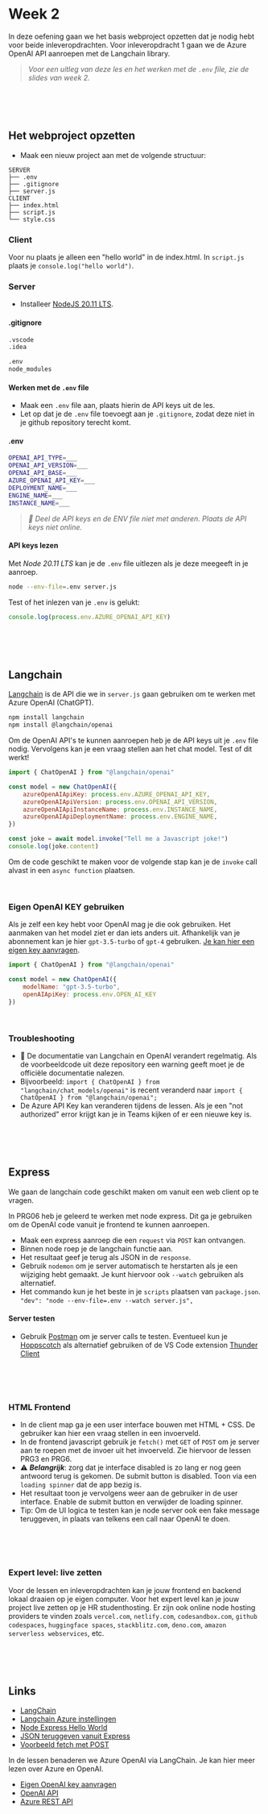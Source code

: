 # Week 2

In deze oefening gaan we het basis webproject opzetten dat je nodig hebt voor beide inleveropdrachten. Voor inleveropdracht 1 gaan we de Azure OpenAI API aanroepen met de Langchain library. 

> *Voor een uitleg van deze les en het werken met de `.env` file, zie de slides van week 2.*

<br><br><br>

## Het webproject opzetten

- Maak een nieuw project aan met de volgende structuur:

```
SERVER
├── .env
├── .gitignore
├── server.js
CLIENT
├── index.html
├── script.js
└── style.css
```

### Client

Voor nu plaats je alleen een "hello world" in de index.html. In `script.js` plaats je `console.log("hello world")`.

### Server

- Installeer [NodeJS 20.11 LTS](https://nodejs.org/en). 

#### .gitignore
```sh
.vscode
.idea

.env
node_modules
```

#### Werken met de `.env` file

- Maak een `.env` file aan, plaats hierin de API keys uit de les.
- Let op dat je de `.env` file toevoegt aan je `.gitignore`, zodat deze niet in je github repository terecht komt.

#### .env

```sh
OPENAI_API_TYPE=___
OPENAI_API_VERSION=___
OPENAI_API_BASE=___
AZURE_OPENAI_API_KEY=___
DEPLOYMENT_NAME=___
ENGINE_NAME=___
INSTANCE_NAME=___
```

> *🚨 Deel de API keys en de ENV file niet met anderen. Plaats de API keys niet online.*



#### API keys lezen

Met *Node 20.11 LTS* kan je de `.env` file uitlezen als je deze meegeeft in je aanroep.

```sh
node --env-file=.env server.js
```
Test of het inlezen van je `.env` is gelukt:
```js
console.log(process.env.AZURE_OPENAI_API_KEY)
```


<br><br><br>

## Langchain

[Langchain](https://js.langchain.com/docs/get_started/introduction) is de API die we in `server.js` gaan gebruiken om te werken met Azure OpenAI (ChatGPT). 

```sh
npm install langchain
npm install @langchain/openai
```
Om de OpenAI API's te kunnen aanroepen heb je de API keys uit je `.env` file nodig. Vervolgens kan je een vraag stellen aan het chat model. Test of dit werkt! 
```js
import { ChatOpenAI } from "@langchain/openai"

const model = new ChatOpenAI({
    azureOpenAIApiKey: process.env.AZURE_OPENAI_API_KEY, 
    azureOpenAIApiVersion: process.env.OPENAI_API_VERSION, 
    azureOpenAIApiInstanceName: process.env.INSTANCE_NAME, 
    azureOpenAIApiDeploymentName: process.env.ENGINE_NAME, 
})

const joke = await model.invoke("Tell me a Javascript joke!")
console.log(joke.content)
```

Om de code geschikt te maken voor de volgende stap kan je de `invoke` call alvast in een `async function` plaatsen.

<br>

### Eigen OpenAI KEY gebruiken

Als je zelf een key hebt voor OpenAI mag je die ook gebruiken. Het aanmaken van het model ziet er dan iets anders uit. Afhankelijk van je abonnement kan je hier `gpt-3.5-turbo` of `gpt-4` gebruiken. [Je kan hier een eigen key aanvragen](https://platform.openai.com/docs/introduction).

```js
import { ChatOpenAI } from "@langchain/openai"

const model = new ChatOpenAI({
    modelName: "gpt-3.5-turbo",
    openAIApiKey: process.env.OPEN_AI_KEY
})
```

<br>

### Troubleshooting

- 📃 De documentatie van Langchain en OpenAI verandert regelmatig. Als de voorbeeldcode uit deze repository een warning geeft moet je de officiële documentatie nalezen.
- Bijvoorbeeld: `import { ChatOpenAI } from "langchain/chat_models/openai"` is recent veranderd naar `import { ChatOpenAI } from "@langchain/openai";`
- De Azure API Key kan veranderen tijdens de lessen. Als je een "not authorized" error krijgt kan je in Teams kijken of er een nieuwe key is.

<br><br><br>


## Express

We gaan de langchain code geschikt maken om vanuit een web client op te vragen.

In PRG06 heb je geleerd te werken met node express. Dit ga je gebruiken om de OpenAI code vanuit je frontend te kunnen aanroepen.

- Maak een express aanroep die een `request` via `POST` kan ontvangen.
- Binnen node roep je de langchain functie aan.
- Het resultaat geef je terug als JSON in de `response`.
- Gebruik `nodemon` om je server automatisch te herstarten als je een wijziging hebt gemaakt. Je kunt hiervoor ook `--watch` gebruiken als alternatief. 
- Het commando kun je het beste in je `scripts` plaatsen van `package.json`. <br/>```"dev": "node --env-file=.env --watch server.js",```

#### Server testen

- Gebruik [Postman](https://www.postman.com/downloads/) om je server calls te testen. Eventueel kun je [Hoppscotch](https://hoppscotch.io) als alternatief gebruiken of de VS Code extension [Thunder Client](https://www.thunderclient.com)

<br><br><br>

### HTML Frontend

- In de client map ga je een user interface bouwen met HTML + CSS. De gebruiker kan hier een vraag stellen in een invoerveld.
- In de frontend javascript gebruik je `fetch()` met `GET` of `POST` om je server aan te roepen met de invoer uit het invoerveld. Zie hiervoor de lessen PRG3 en PRG6.
- ⚠️ ***Belangrijk***: zorg dat je interface disabled is zo lang er nog geen antwoord terug is gekomen. De submit button is disabled. Toon via een `loading spinner` dat de app bezig is.
- Het resultaat toon je vervolgens weer aan de gebruiker in de user interface. Enable de submit button en verwijder de loading spinner.
- Tip: Om de UI logica te testen kan je node server ook een fake message teruggeven, in plaats van telkens een call naar OpenAI te doen.

<br><br><br>

### Expert level: live zetten

Voor de lessen en inleveropdrachten kan je jouw frontend en backend lokaal draaien op je eigen computer. Voor het expert level kan je jouw project live zetten op je HR studenthosting. Er zijn ook online node hosting providers te vinden zoals `vercel.com`, `netlify.com`, `codesandbox.com`, `github codespaces`, `huggingface spaces`, `stackblitz.com`, `deno.com`, `amazon serverless webservices`, etc.

<br><Br><br>

## Links

- [LangChain](https://js.langchain.com/docs/get_started/quickstart)
- [Langchain Azure instellingen](https://js.langchain.com/docs/integrations/chat/azure)
- [Node Express Hello World](https://expressjs.com/en/starter/hello-world.html)
- [JSON teruggeven vanuit Express](https://expressjs.com/en/5x/api.html#res.json)
- [Voorbeeld fetch met POST](https://jasonwatmore.com/post/2021/09/05/fetch-http-post-request-examples)

In de lessen benaderen we Azure OpenAI via LangChain. Je kan hier meer lezen over Azure en OpenAI.

- [Eigen OpenAI key aanvragen](https://platform.openai.com/docs/introduction)
- [OpenAI API](https://platform.openai.com/docs/introduction)
- [Azure REST API](https://learn.microsoft.com/en-gb/azure/ai-services/openai/reference)
